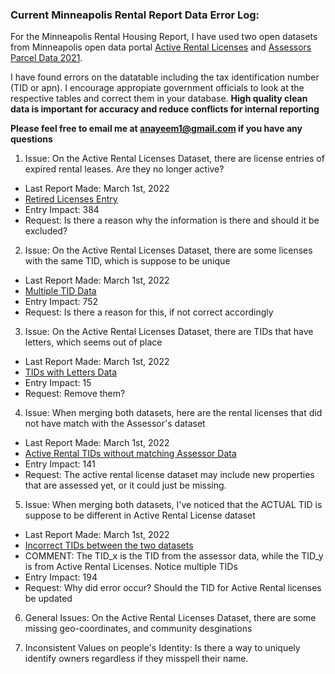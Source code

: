 ### Current Minneapolis Rental Report Data Error Log:

For the Minneapolis Rental Housing Report, I have used two open datasets from Minneapolis open data portal [Active Rental Licenses](https://opendata.minneapolismn.gov/datasets/cityoflakes::active-rental-licenses/about) and  [Assessors Parcel Data 2021](https://opendata.minneapolismn.gov/datasets/assessors-parcel-data-2021/explore). 

I have found errors on the datatable including the tax identification number (TID or apn). I encourage appropiate government officials to look at the respective tables and correct them in your database. **High quality clean data is important for accuracy and reduce conflicts for internal reporting**

**Please feel free to email me at anayeem1@gmail.com if you have any questions**


1) Issue: On the Active Rental Licenses Dataset, there are license entries of expired rental leases. Are they no longer active?
* Last Report Made: March 1st, 2022 
* [Retired Licenses Entry](https://github.com/PreLease/community-data-reports/blob/e72558e55b1632ef192cccdf57d24c918625859c/Data%20Reports/Minneapolis/Error/Rental_ExpiredEntries.csv)
* Entry Impact: 384
* Request: Is there a reason why the information is there and should it be excluded?

2) Issue: On the Active Rental Licenses Dataset, there are some licenses with the same TID, which is suppose to be unique
* Last Report Made: March 1st, 2022 
* [Multiple TID Data](https://github.com/PreLease/community-data-reports/blob/e72558e55b1632ef192cccdf57d24c918625859c/Data%20Reports/Minneapolis/Error/Rental_MultTID_Entries.csv)
* Entry Impact: 752
* Request: Is there a reason for this, if not correct accordingly 

3) Issue: On the Active Rental Licenses Dataset, there are TIDs that have letters, which seems out of place
* Last Report Made: March 1st, 2022 
* [TIDs with Letters Data](https://github.com/PreLease/community-data-reports/blob/e72558e55b1632ef192cccdf57d24c918625859c/Data%20Reports/Minneapolis/Error/Rental_TID_A_Entries.csv)
* Entry Impact: 15
* Request: Remove them?

4) Issue: When merging both datasets, here are the rental licenses that did not have match with the Assessor's dataset
* Last Report Made: March 1st, 2022 
* [Active Rental TIDs without matching Assessor Data](https://github.com/PreLease/community-data-reports/blob/e72558e55b1632ef192cccdf57d24c918625859c/Data%20Reports/Minneapolis/Error/Single_TID_Non-Match_Entries.csv)
* Entry Impact: 141
* Request: The active rental license dataset may include new properties that are assessed yet, or it could just be missing.

5) Issue: When merging both datasets, I've noticed that the ACTUAL TID is suppose to be different in Active Rental License dataset
* Last Report Made: March 1st, 2022 
* [Incorrect TIDs between the two datasets](https://github.com/PreLease/community-data-reports/blob/e72558e55b1632ef192cccdf57d24c918625859c/Data%20Reports/Minneapolis/Error/Incorrect_TIDx_Entries.csv) 
* COMMENT: The TID_x is the TID from the assessor data, while the TID_y is from Active Rental Licenses. Notice multiple TIDs
* Entry Impact: 194
* Request: Why did error occur? Should the TID for Active Rental licenses be updated

6) General Issues: On the Active Rental Licenses Dataset, there are some missing geo-coordinates, and community desginations

7) Inconsistent Values on people's Identity: Is there a way to uniquely identify owners regardless if they misspell their name. 

